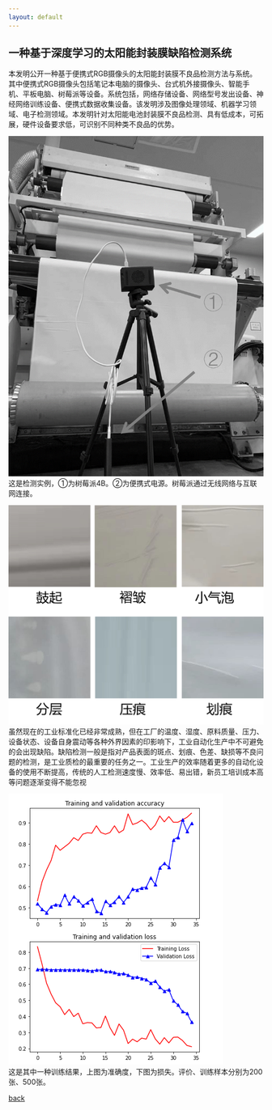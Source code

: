 ```yaml
---
layout: default
---
```


## 一种基于深度学习的太阳能封装膜缺陷检测系统
本发明公开一种基于便携式RGB摄像头的太阳能封装膜不良品检测方法与系统。其中便携式RGB摄像头包括笔记本电脑的摄像头、台式机外接摄像头、智能手机、平板电脑、树莓派等设备。系统包括，网络存储设备、网络型号发出设备、神经网络训练设备、便携式数据收集设备。该发明涉及图像处理领域、机器学习领域、电子检测领域。本发明针对太阳能电池封装膜不良品检测、具有低成本，可拓展，硬件设备要求低，可识别不同种类不良品的优势。

<img src="./检测实例.png">\
这是检测实例，①为树莓派4B。②为便携式电源。树莓派通过无线网络与互联网连接。

<img src="./缺陷.png">\
虽然现在的工业标准化已经非常成熟，但在工厂的温度、湿度、原料质量、压力、设备状态、设备自身震动等各种外界因素的印影响下，工业自动化生产中不可避免的会出现缺陷。缺陷检测一般是指对产品表面的斑点、划痕、色差、缺损等不良问题的检测，是工业质检的最重要的任务之一。工业生产的效率随着更多的自动化设备的使用不断提高，传统的人工检测速度慢、效率低、易出错，新员工培训成本高等问题逐渐变得不能忽视

<img src="./grayScale.png">\
这是其中一种训练结果，上图为准确度，下图为损失。评价、训练样本分别为200张、500张。

[back](../../)
